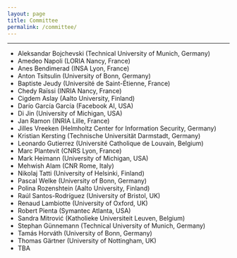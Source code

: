 ```yaml
---
layout: page
title: Committee
permalink: /committee/
---
```

---
* Aleksandar Bojchevski (Technical University of Munich, Germany)
* Amedeo Napoli (LORIA Nancy, France)
* Anes Bendimerad (INSA Lyon, France)
* Anton Tsitsulin (University of Bonn, Germany)
* Baptiste Jeudy (Université de Saint-Étienne, France)
* Chedy Raïssi (INRIA Nancy, France)
* Cigdem Aslay (Aalto University, Finland)
* Darío García García (Facebook AI, USA)
* Di Jin (University of Michigan, USA)
* Jan Ramon (INRIA Lille, France)
* Jilles Vreeken (Helmholtz Center for Information Security, Germany)
* Kristian Kersting (Technische Universität Darmstadt, Germany)
* Leonardo Gutierrez (Université Catholique de Louvain, Belgium)
* Marc Plantevit (CNRS Lyon, France)
* Mark Heimann (University of Michigan, USA)
* Mehwish Alam (CNR Rome, Italy)
* Nikolaj Tatti (University of Helsinki, Finland)
* Pascal Welke (University of Bonn, Germany)
* Polina Rozenshtein (Aalto University, Finland)
* Raúl Santos-Rodríguez (University of Bristol, UK)
* Renaud Lambiotte (University of Oxford, UK)
* Robert Pienta (Symantec Atlanta, USA)
* Sandra Mitrović (Katholieke Universiteit Leuven, Belgium)
* Stephan Günnemann (Technical University of Munich, Germany)
* Tamás Horváth (University of Bonn, Germany)
* Thomas Gärtner (University of Nottingham, UK)
* TBA
